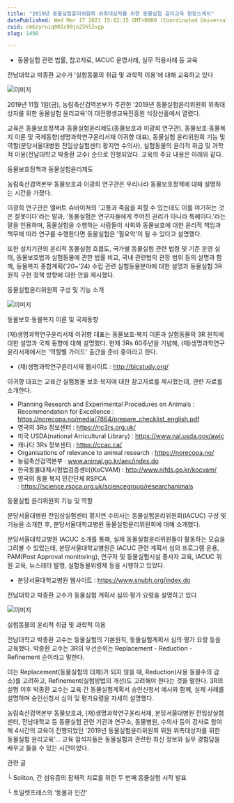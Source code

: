 ```yaml
---
title: "2019년 동물실험윤리위원회 위촉대상자를 위한 동물실험 윤리교육 현장스케치"
datePublished: Wed Mar 17 2021 15:02:15 GMT+0000 (Coordinated Universal Time)
cuid: cm6zyruiq001c09jo25h52vgp
slug: 1490

---
```



- 동물실험 관련 법률, 참고자료, IACUC 운영사례, 실무 적용사례 등 교육

전남대학교 박종환 교수가 '실험동물의 취급 및 과학적 이용'에 대해 교육하고 있다

![이미지](https://cdn.hashnode.com/res/hashnode/image/upload/v1739247019895/993b6550-aca5-4dd1-9526-7e8af3c2fac7.jpeg)

2019년 11월 1일(금), 농림축산검역본부가 주관한 '2019년 동물실험윤리위원회 위촉대상자를 위한 동물실험 윤리교육'이 대전평생교육진흥원 식장산홀에서 열렸다.

교육은 동물보호정책과 동물실험윤리제도(동물보호과 이광희 연구관), 동물보호·동물복지 이론 및 국제동향(생명과학연구윤리서재 이귀향 대표), 동물실험 윤리위원회 기능 및 역할(분당서울대병원 전임상실험센터 황지연 수의사), 실험동물의 윤리적 취급 및 과학적 이용(전남대학교 박종환 교수) 순으로 진행되었다. 교육의 주요 내용은 아래와 같다.

동물보호정책과 동물실험윤리제도

농림축산검역본부 동물보호과 이광희 연구관은 우리나라 동물보호정책에 대해 설명하는 시간을 가졌다.

이광희 연구관은 앨버트 슈바이쳐의 '고통과 죽음을 피할 수 있는데도 이를 야기하는 것은 잘못이다'라는 말과, '동물실험은 연구자들에게 주어진 권리가 아니라 특혜이다.'라는 말을 인용하며, 동물실험을 수행하는 사람들이 사회와 동물보호에 대한 윤리적 책임과 책무에 따라 연구를 수행한다면 동물실험은 '필요악'이 될 수 있다고 설명했다.

또한 설치기관의 윤리적 동물실험 흐름도, 국가별 동물실험 관련 법령 및 기준 운영 실태, 동물보호법과 실험동물에 관한 법률 비교, 국내 관련법의 관장 범위 등의 설명과 함께, 동물복지 종합계획('20~'24) 수립 관련 실험동물분야에 대한 설명과 동물실험 3R 원칙 구현 정책 방향에 대한 안을 제시했다.

동물실험윤리위원회 구성 및 기능 소개

![이미지](https://cdn.hashnode.com/res/hashnode/image/upload/v1739247022606/b3de42c0-d710-4e34-88d2-740dc4900948.jpeg)

동물보호·동물복지 이론 및 국제동향

(재)생명과학연구윤리서재 이귀향 대표는 동물보호·복지 이론과 실험동물의 3R 원칙에 대한 설명과 국제 동향에 대해 설명했다. 현재 3Rs 60주년을 기념해, (재)생명과학연구윤리서재에서는 '역할별 가이드' 출간을 준비 중이라고 한다.

* (재)생명과학연구윤리서재 웹사이트 : http://bicstudy.org/

이귀향 대표는 교육간 실험동물 보호·복지에 대한 참고자료를 제시했는데, 관련 자료를 소개한다.

- Planning Research and Experimental Procedures on Animals : Recommendation for Excellence : https://norecopa.no/media/7864/prepare_checklist_english.pdf
- 영국의 3Rs 정보센터 : https://nc3rs.org.uk/
- 미국 USDA(national Arricultural Library) : https://www.nal.usda.gov/awic
- 캐나다 3Rs 정보센터 : https://ccac.ca/
- Organisations of relevance to animal research : https://norecopa.no/
- 농림축산검역본부 : www.animal.go.kr/aec/index.do
- 한국동물대체시험법검증센터(KoCVAM) : http://www.nifds.go.kr/kocvam/
- 영국의 동물 복지 민간단체 RSPCA : https://science.rspca.org.uk/sciencegroup/researchanimals

동물실험 윤리위원회 기능 및 역할

분당서울대병원 전임상실험센터 황지연 수의사는 동물실험윤리위원회(IACUC) 구성 및 기능을 소개한 후, 분당서울대학교병원 동물실험윤리위원회에 대해 소개했다.

분당서울대학교병원 IACUC 소개를 통해, 실제 동물실험윤리위원들이 활동하는 모습을 그려볼 수 있었는데, 분당서울대학교병원은 IACUC 관련 계획서 심의 프로그램 운용, PAM(Post Approval monitoring), 연구자 및 동물실험시설 종사자 교육, IACUC 위원 교육, 뉴스레터 발행, 실험동물위령제 등을 시행하고 있었다.

* 분당서울대학교병원 웹사이트 : https://www.snubh.org/index.do

전남대학교 박종환 교수가 동물심험 계획서 심의·평가 요령을 설명하고 있다

![이미지](https://cdn.hashnode.com/res/hashnode/image/upload/v1739247024665/f717466d-19f8-4ec0-9bc3-b5996fa0f6ee.jpeg)

실험동물의 윤리적 취급 및 과학적 이용

전남대학교 박종환 교수는 둥물실험의 기본원칙, 동물실험계획서 심의·평가 요령 등을 교육했다. 박종환 교수는 3R의 우선순위는 Replacement - Reduction - Refinement 순이라고 말한다.

이는 Replacement(동물실험의 대체)가 되지 않을 때, Reduction(사용 동물수의 감소)를 고려하고, Refinement(실험방법의 개선)도 고려해야 한다는 것을 말한다. 3R의 설명 이후 박종환 교수는 교육 간 동물실험계획서 승인신청서 예시와 함께, 실제 사례를 설명하며 승인신청서 심의 및 평가요령을 자세히 설명했다.

농림축산검역본부 동물보호과, (재)생명과학연구윤리서재, 분당서울대병원 전임상실험센터, 전남대학교 등 동물실험 관련 기관과 연구소, 동물병원, 수의사 등이 강사로 참여해 4시간의 교육이 진행되었던 '2019년 동물실험윤리위원회 위원 위촉대상자를 위한 동물실험 윤리교육'… 교육 참석자들은 동물실험과 관련한 최신 정보와 실무 경험담을 배우고 들을 수 있는 시간이었다.

관련 글

└ Soliton, 간 섬유증의 잠재적 치료를 위한 두 번째 동물실험 시작 발표

└ 토일렛프레스의 ‘동물과 인간’